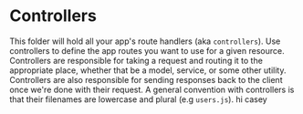 # Controllers

This folder will hold all your app's route handlers (aka `controllers`). Use controllers to define the app routes you want to use for a given resource. Controllers are responsible for taking a request and routing it to the appropriate place, whether that be a model, service, or some other utility. Controllers are also responsible for sending responses back to the client once we're done with their request. A general convention with controllers is that their filenames are lowercase and plural (e.g `users.js`).
hi casey
